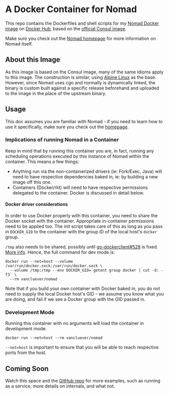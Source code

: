 # A Docker Container for Nomad

This repo contains the Dockerfiles and shell scripts for my [Nomad Docker
image][1] on [Docker Hub][2], based on the [official Consul image][3].

Make sure you check out the [Nomad homepage][4] for more information on Nomad
itself.

[1]: https://hub.docker.com/r/vancluever/nomad/ 
[2]: https://hub.docker.com/
[3]: https://registry.hub.docker.com/_/consul/
[4]: https://nomadproject.io/ 

## About this Image

As this image is based on the Consul image, many of the same idioms apply to
this image. The construction is similar, using [Alpine Linux][5] as the base.
However, since Nomad uses cgo and normally is dynamically linked, the binary is
custom built against a specific release beforehand and uploaded to the image in
the place of the upstream binary.

[5]: https://alpinelinux.org/

## Usage

This doc assumes you are familiar with Nomad - if you need to learn how to use
it specifically, make sure you check out the [homepage][4].

### Implications of running Nomad in a Container

Keep in mind that by running this container you are, in fact, running any
scheduling operations executed by this instance of Nomad within the container.
This means a few things:

 * Anything run via the non-containerized drivers (ie: Fork/Exec, Java) will
   need to have respective dependencies baked in, ie: by building a new image
   off this one.
 * Containers (Docker/rkt) will need to have respective permissions delegated to
   the container. Docker is discussed in detail below.

#### Docker driver considerations

In order to use Docker properly with this container, you need to share the
Docker socket with the container. Appropriate in-container permissions need to
be applied too. The init script takes care of this as long as you pass in
`DOCKER_GID` to the container with the group ID of the local host's `docker`
group.

`/tmp` also needs to be shared, possibly until [go-dockerclient#528][6] is
fixed. [More info][7]. Hence, the full command for dev mode is:

```
docker run --net=host --volume /var/run/docker.sock:/var/run/docker.sock \
  --volume /tmp:/tmp --env DOCKER_GID=`getent group docker | cut -d: -f3` \
  --rm vancluever/nomad
```

[6]: https://github.com/fsouza/go-dockerclient/issues/528
[7]: https://github.com/hashicorp/nomad/issues/1080

Note that if you build your own container with Docker baked in, you do not need
to supply the local Docker host's GID - we assume you know what you are doing,
and fail if we see a Docker group with the GID passed in.

### Development Mode

Running this container with no arguments will load the container in development
mode.

```
docker run --net=host --rm vancluever/nomad
```

`--net=host` is important to ensure that you will be able to reach respective
ports from the host.

## Coming Soon

Watch this space and the [GitHub repo][8] for more examples, such as running as
a service, more details on internals, and what not.

[8]: https://github.com/vancluever/docker-nomad
